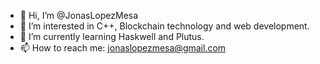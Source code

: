 - 👋 Hi, I’m @JonasLopezMesa
- 👀 I’m interested in C++, Blockchain technology and web development.
- 🌱 I’m currently learning Haskwell and Plutus.
- 📫 How to reach me: jonaslopezmesa@gmail.com

<!---
JonasLopezMesa/JonasLopezMesa is a ✨ special ✨ repository because its `README.md` (this file) appears on your GitHub profile.
You can click the Preview link to take a look at your changes.
--->
